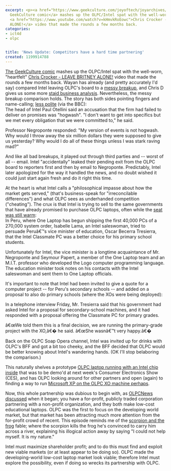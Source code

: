 ```yaml
---
excerpt: <p><a href="https://www.geekculture.com/joyoftech/joyarchives/1054.html">The
  GeekCulture comic</a> mashes up the OLPC/Intel spat with the well-worn, "heartfelt"
  <a href="https://www.youtube.com/watch?v=kHmvkRoEowc">Chris Crocker - LEAVE BRITNEY
  ALONE!</a> video that made the rounds a few months back.
categories:
- ict4d
- olpc


title: 'News Update: Competitors have a hard time partnering'
created: 1199914788
---
```

<p><a href="https://www.geekculture.com/joyoftech/joyarchives/1054.html">The GeekCulture comic</a> mashes up the OLPC/Intel spat with the well-worn, "heartfelt" <a href="https://www.youtube.com/watch?v=kHmvkRoEowc">Chris Crocker - LEAVE BRITNEY ALONE!</a> video that made the rounds a few months back.  Wayan has already (and pretty accurately I'd say) compared Intel leaving OLPC's board to a <a href="https://www.olpcnews.com/sales_talk/intel/one_lonely_laptop_lover.html">messy breakup</a>, and Chris D gives us some more <a href="https://www.olpcnews.com/sales_talk/intel/dont_let_intel_beat_olpc.html">staid business analysis</a>.  Nevertheless, the messy breakup comparison holds.  The story has both sides pointing fingers and name-calling; <a href="https://news.bbc.co.uk/2/hi/technology/7178241.stm">less polite</a> (via the BBC):<br />
The head of Intel Paul Otellini said an accusation that the firm had failed to deliver on promises was "hogwash".  "I don't want to get into specifics but we met every obligation that we were committed to," he said.</p>

<p>Professor Negroponte responded: "My version of events is not hogwash. Why would I throw away the six million dollars they were supposed to give us yesterday? Why would I do all of these things unless I was stark raving mad?" </p>

<p>And like all bad breakups, it played out through third parties and -- worst of all -- email.  Intel "accidentally" leaked their pending exit from the OLPC board to reporters first and then by email to Negroponte.  Predictably, Intel later apologized for the way it handled the news, and no doubt wished it could just start again fresh and do it right this time.</p>

<p>At the heart is what Intel calls a "philosophical impasse about how the market gets served," (that's business-speak for "irreconcilable differences") and what OLPC sees as underhanded competition ("cheating"). The crux is that Intel is trying to sell to the same governments that have already promised to purchase OLPC laptops, often while the <a href="https://www.nytimes.com/2008/01/05/technology/05laptop.html">seat was still warm</a>:<br />
In Peru, where One Laptop has begun shipping the first 40,000 PCs of a 270,000 system order, Isabelle Lama, an Intel saleswoman, tried to persuade Peruâ€™s vice minister of education, Oscar Becerra Tresierra, that the Intel Classmate PC was a better choice for his primary school students.</p>

<p>Unfortunately for Intel, the vice minister is a longtime acquaintance of Mr. Negroponte and Seymour Papert, a member of the One Laptop team and an M.I.T. professor who developed the Logo computer programming language. The education minister took notes on his contacts with the Intel saleswoman and sent them to One Laptop officials. </p>

<p>It's important to note that Intel had been invited to give a quote for a computer project -- for Peru's secondary schools -- and added on a proposal to also do primary schools (where the XOs were being deployed):</p>

In a telephone interview Friday, Mr. Tresierra said that his government had asked Intel for a proposal for secondary-school machines, and it had responded with a proposal offering the Classmate PC for primary grades.

<p>â€œWe told them this is a final decision, we are running the primary-grade project with the XO,â€� he said. â€œShe wasnâ€™t very happy.â€�</p>

<p>Back on the OLPC Soap Opera channel, Intel was invited up for drinks with OLPC's BFF and got a bit too cheeky, and the BFF decided that OLPC would be better knowing about Intel's wandering hands.  (OK I'll stop belaboring the comparison.)</p>

<p>This naturally shelves a prototype <a href="https://www.olpcnews.com/sales_talk/intel/intel_can-t_take_the_heat.html">OLPC laptop running with an Intel chip inside</a> that was to be demo'd at next week's Consumer Electronics Show (CES), and has OLPC looking around for other partners and open (again) to finding a way to run <a href="https://www.olpcnews.com/software/windows/windows_dual_boot_xo_laptop.html">Microsoft XP on the OLPC XO machine perhaps</a>.</p>

<p>Now, this whole partnership was dubious to begin with, as <a href="https://www.olpcnews.com/sales_talk/intel/celebrate_one_intel_laptop_per_child.html">OLPCNews discussed</a> when it began; you have a for-profit, publicly traded corporation partnering with a non-profit organization, and they both make low-cost educational laptops.  OLPC was the first to focus on the developing world market, but that market has been attracting much more attention from the for-profit crowd of recent.  This episode reminds me of the <a href="https://en.wikipedia.org/wiki/The_Scorpion_and_the_Frog">scorpion and the frog</a> fable; where the scorpion kills the frog he's convinced to carry him across a river, explaining his  illogical action away by saying "I could not help myself. It is my nature."</p>

<p>Intel must maximize shareholder profit; and to do this must find and exploit new viable markets (or at least appear to be doing so).  OLPC made the developing-world low-cost laptop market look viable; therefore Intel must explore the possibility, even if doing so wrecks its partnership with OLPC.</p>
